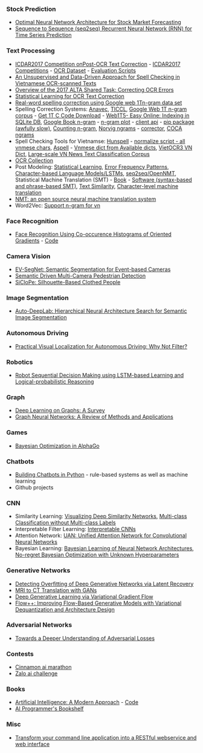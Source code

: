 ### Stock Prediction
- [Optimal Neural Network Architecture for Stock Market Forecasting](https://www.researchgate.net/profile/Sanjay_Singh7/publication/236164660_Optimal_Neural_Network_Architecture_for_Stock_Market_Forecasting/links/5516c0be0cf2f7d80a397964.pdf)
- [Sequence to Sequence (seq2seq) Recurrent Neural Network (RNN) for Time Series Prediction](https://github.com/guillaume-chevalier/seq2seq-signal-prediction)

### Text Processing
- [ICDAR2017 Competition onPost-OCR Text Correction](https://www.researchgate.net/publication/322780847_ICDAR2017_Competition_on_Post-OCR_Text_Correction) - [ICDAR2017 Competitions](http://u-pat.org/ICDAR2017/program_competitions.php) - [OCR Dataset](https://sites.google.com/view/icdar2017-postcorrectionocr/dataset) - [Evaluation Scripts](https://git.univ-lr.fr/gchiro01/icdar2017/tree/master)
- [An Unsupervised and Data-Driven Approach for Spell Checking in Vietnamese OCR-scanned Texts](http://www.aclweb.org/anthology/W12-0505)
- [Overview of the 2017 ALTA Shared Task: Correcting OCR Errors](http://aclweb.org/anthology/U17-1014)
- [Statistical Learning for OCR Text Correction](https://arxiv.org/pdf/1611.06950.pdf)
- [Real-word spelling correction using Google web 1Tn-gram data set](http://www.site.uottawa.ca/~diana/publications/ieee_nlpke_120)
- Spelling Correction Systems: [Anavec](https://github.com/proycon/anavec), [TICCL](https://github.com/martinreynaert/TICCL), [Google Web 1T n-gram corpus](https://catalog.ldc.upenn.edu/LDC2006T13) - [Get 1T C Code Download](http://get1t.sourceforge.net/) - [Web1T5-
Easy Online: Indexing in SQLite DB](http://www.stefan-evert.de/Software.html#Indexing_Google%27s_Web_1T_5-grams_database_with_Perl_and_SQLite), [Google Book n-gram](https://books.google.com/ngrams) - [n-gram plot](https://github.com/jonathanrjpereira/Ngram-Analytica) - [client api](https://gitlab.com/mtrenkmann/phrasefinder-client-python) - [pip package (awfully slow)](https://pypi.org/project/google-ngram-downloader/), [Counting n-gram](https://github.com/yohokuno/count-ngram), [Norvig ngrams](http://norvig.com/ngrams/) - [corrector](http://norvig.com/spell-correct.html), [COCA ngrams](https://www.ngrams.info/purchase.asp)
- Spell Checking Tools for Vietnamse: [Hunspell](https://github.com/1ec5/hunspell-vi) - [normalize script - all vnmese chars](https://github.com/1ec5/hunspell-vi/tree/master/tools), [Aspell](https://en.wikipedia.org/wiki/GNU_Aspell) - [Vnmese dict from Available dicts](http://aspell.net/), [VietOCR3 VN Dict](https://github.com/miendinh/VietnameseOCR), [Large-scale VN News Text Classification Corpus](https://github.com/duyvuleo/VNTC)
- [OCR Collection](https://github.com/kba/awesome-ocr)
- Post Modeling: [Statistical Learning](https://github.com/jie-mei/OCRrect), [Error Frequency Patterns](https://github.com/tung18tht/ICDAR-2017-Post-OCR-Correction), [Character-based Language Models/LSTMs](https://github.com/KBNLresearch/ochre), [seq2seq/OpenNMT](https://github.com/TurkuNLP/ocr-correction), Statistical Machine Translation (SMT) - [Book](http://www.statmt.org/book/) - [Software (syntax-based and phrase-based SMT)](http://www.statmt.org/), [Text Similarity](https://github.com/pritishyuvraj/SOC-PMI-Short-Text-Similarity-), [Character-level machine translation](https://github.com/clarinsi/csmtiser)
- [NMT: an open source neural machine translation system](http://opennmt.net/)
- Word2Vec: [Support n-gram for vn](https://github.com/cuongnguyen14/word2vecpython)

### Face Recognition
- [Face  Recognition  Using  Co-occurence  Histograms  of  Oriented Gradients](https://www.researchgate.net/publication/261466486_Face_recognition_using_Co-occurrence_Histograms_of_Oriented_Gradients) - [Code](https://sites.google.com/view/thanhtoando/software)

### Camera Vision
- [EV-SegNet: Semantic Segmentation for Event-based Cameras](https://arxiv.org/pdf/1811.12039v1.pdf)
- [Semantic Driven Multi-Camera Pedestrian Detection](https://deepai.org/publication/semantic-driven-multi-camera-pedestrian-detection)
- [SiCloPe: Silhouette-Based Clothed People](https://deepai.org/publication/siclope-silhouette-based-clothed-people)

### Image Segmentation
- [Auto-DeepLab: Hierarchical Neural Architecture Search for Semantic Image Segmentation](https://deepai.org/publication/auto-deeplab-hierarchical-neural-architecture-search-for-semantic-image-segmentation)

### Autonomous Driving
- [Practical Visual Localization for Autonomous Driving: Why Not Filter?](https://arxiv.org/pdf/1811.08063v1.pdf)

### Robotics
- [Robot Sequential Decision Making using LSTM-based Learning and Logical-probabilistic Reasoning](https://deepai.org/publication/robot-sequential-decision-making-using-lstm-based-learning-and-logical-probabilistic-reasoning)

### Graph
- [Deep Learning on Graphs: A Survey](https://deepai.org/publication/deep-learning-on-graphs-a-survey)
- [Graph Neural Networks: A Review of Methods and Applications](https://deepai.org/publication/graph-neural-networks-a-review-of-methods-and-applications)

### Games
- [Bayesian Optimization in AlphaGo](https://deepai.org/publication/bayesian-optimization-in-alphago)

### Chatbots
- [Building Chatbots in Python](https://www.datacamp.com) - rule-based systems as well as machine learning
- Github projects

### CNN
- Similarity Learning: [Visualizing Deep Similarity Networks](https://deepai.org/publication/visualizing-deep-similarity-networks), [Multi-class Classification without Multi-class Labels](https://deepai.org/publication/multi-class-classification-without-multi-class-labels)
- Interpretable Filter Learning: [Interpretable CNNs](https://deepai.org/publication/interpretable-cnns)
- Attention Network: [UAN: Unified Attention Network for Convolutional Neural Networks](https://deepai.org/publication/uan-unified-attention-network-for-convolutional-neural-networks)
- Bayesian Learning: [Bayesian Learning of Neural Network Architectures](https://deepai.org/publication/bayesian-learning-of-neural-network-architectures), [No-regret Bayesian Optimization with Unknown Hyperparameters](https://deepai.org/publication/no-regret-bayesian-optimization-with-unknown-hyperparameters)

### Generative Networks
- [Detecting Overfitting of Deep Generative Networks via Latent Recovery](https://deepai.org/publication/detecting-overfitting-of-deep-generative-networks-via-latent-recovery)
- [MRI to CT Translation with GANs](https://deepai.org/publication/mri-to-ct-translation-with-gans)
- [Deep Generative Learning via Variational Gradient Flow](https://deepai.org/publication/deep-generative-learning-via-variational-gradient-flow)
- [Flow++: Improving Flow-Based Generative Models with Variational Dequantization and Architecture Design](https://deepai.org/publication/flow-improving-flow-based-generative-models-with-variational-dequantization-and-architecture-design)

### Adversarial Networks
- [Towards a Deeper Understanding of Adversarial Losses](https://deepai.org/publication/towards-a-deeper-understanding-of-adversarial-losses)

### Contests
- [Cinnamon ai marathon](https://www.cinnamonailabs.com/cinnamon-ai-marathon)
- [Zalo ai challenge](https://challenge.zalo.ai/)

### Books
- [Artificial Intelligence: A Modern Approach](http://aima.cs.berkeley.edu/index.html) - [Code](https://github.com/aimacode)
- [AI Programmer's Bookshelf](http://alumni.media.mit.edu/~jorkin/aibooks.html)

### Misc
- [Transform your command line application into a RESTful webservice and web interface](http://proycon.github.io/clam/)
